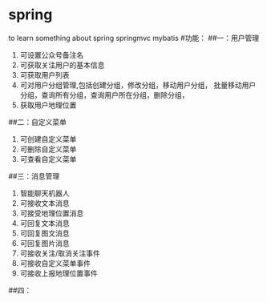 # spring
to learn something about spring springmvc mybatis
#功能：
##一：用户管理
1. 可设置公众号备注名
1. 可获取关注用户的基本信息
1. 可获取用户列表
1. 可对用户分组管理,包括创建分组，修改分组，移动用户分组，
批量移动用户分组，查询所有分组，查询用户所在分组，删除分组，
1. 获取用户地理位置

##二：自定义菜单
1. 可创建自定义菜单
1. 可删除自定义菜单
1. 可查看自定义菜单

##三：消息管理
1. 智能聊天机器人
1. 可接收文本消息
1. 可接受地理位置消息
1. 可回复文本消息
1. 可回复图文消息
1. 可回复图片消息
1. 可接收关注/取消关注事件
1. 可接收自定义菜单事件
1. 可接收上报地理位置事件

##四：

